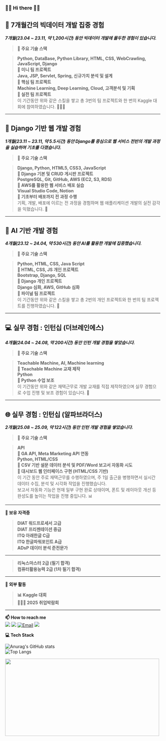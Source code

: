 ### 👋🏻 Hi there 👋🏻 

## 📌 7개월간의 빅데이터 개발 집중 경험
**_7개월(23.04 ~ 23.11, 약 1,200시간) 동안 빅데이터 개발에 몰두한 경험이 있습니다._** <br>

>**🔧 주요 기술 스택** <br>

>**Python, DataBase, Python Library, HTML, CSS, WebCrawling, JavaScript, Django** <br>
>**🔹 미니 팀 프로젝트** <br>
>**Java, JSP, Servlet, Spring, 신규가치 분석 및 설계** <br>
>**🔹 핵심 팀 프로젝트** <br>
>**Machine Learning, Deep Learning, Cloud, 고객분석 및 기획** <br>
>**🔹 실전 팀 프로젝트** <br>
>이 기간동안 위와 같은 스킬을 쌓고 총 3번의 팀 프로젝트와 한 번의 Kaggle 대회에 참여하였습니다. 👩🏻‍💻 <br>

<hr>

## 🧱 Django 기반 웹 개발 경험
**_1개월(23.11 ~ 23.11, 약 5.5시간) 동안 Django를 중심으로 웹 서비스 전반의 개발 과정을 실습하며 기초를 다졌습니다._** <br>

>**🔧 주요 기술 스택** <br>

>**Django, Python, HTML5, CSS3, JavaScript** <br>
>**🔹 Django 기본 및 CRUD 게시판 프로젝트** <br>
>**PostgreSQL, Git, GitHub, AWS (EC2, S3, RDS)** <br>
>**🔹 AWS를 활용한 웹 서비스 배포 실습** <br>
>**Visual Studio Code, Notion** <br>
>**🔹 기초부터 배포까지 전 과정 수행** <br>
> 기획, 개발, 배포에 이르는 전 과정을 경험하며 웹 애플리케이션 개발의 실전 감각을 익혔습니다. 🧩 <br>

<hr>

## 🧠 AI 기반 개발 경험
**_4개월(23.12 ~ 24.04, 약 530시간) 동안 AI를 활용한 개발에 집중했습니다._** <br>

>**🔧 주요 기술 스택** <br>

>**Python, HTML, CSS, Java Script** <br>
>**🔹 HTML, CSS, JS 개인 프로젝트** <br>
>**Bootstrap, Django, SQL** <br>
>**🔹 Django 개인 프로젝트** <br>
>**Django 심화, AWS, GitHub 심화** <br>
>**🔹 파이널 팀 프로젝트** <br>
>이 기간동안 위와 같은 스킬을 쌓고 총 2번의 개인 프로젝트와 한 번의 팀 프로젝트를 진행하였습니다. 👥 <br>

<hr>

## 💻 실무 경험 : 인턴십 (더브레인에스)
**_4개월(24.04 ~ 24.08, 약 200시간) 동안 인턴 개발 경험을 쌓았습니다._** <br>

>**🔧 주요 기술 스택** <br>

>**Teachable Machine, AI, Machine learning** <br>
>**🔸 Teachable Machine 교재 제작** <br>
>**Python** <br>
>**🔸 Python 수업 보조** <br>
>이 기간동안 위와 같은 재택근무로 개발 교재를 직접 제작하였으며 실무 경험으로 수업 진행 및 보조 경험이 있습니다. 📖 <br>

<hr>

## 🌐 실무 경험 : 인턴십 (알파브라더스)
**_2개월(25.08 ~ 25.09, 약 122시간) 동안 인턴 개발 경험을 쌓았습니다._** <br>

>**🔧 주요 기술 스택** <br>

>**API** <br>
>**🔸 GA API, Meta Marketing API 연동** <br>
>**Python, HTML/CSS** <br>
>**🔸 CSV 기반 설문 데이터 분석 및 PDF/Word 보고서 자동화 시도** <br>
>**🔸 대시보드 웹 인터페이스 구현 (HTML/CSS 기반)** <br>
>이 기간 동안 주로 재택근무를 수행하였으며, 주 1일 출근을 병행하면서 실시간 데이터 수집, 분석 및 시각화 작업을 진행했습니다.  
>보고서 자동화 기능은 현재 일부 구현 완료 상태이며, 폰트 및 레이아웃 개선 등 완성도를 높이는 작업을 진행 중입니다. 📊 <br>

<hr>

**🪪 보유 자격증** <br>

>**DIAT 워드프로세서 고급** <br>
>**DIAT 프리젠테이션 중급** <br>
>**ITQ 아래한글 C급** <br>
>**ITQ 한글파워포인트 A급** <br>
>**ADsP 데이터 분석 준전문가** <br>
---
>**리눅스마스터 2급 (필기 합격)** <br>
>**컴퓨터활용능력 2급 (1차 필기 합격)** <br>

<hr>

**🏅 외부 활동** <br>

>**📊 Kaggle 대회** <br>
>**👩🏻‍💼 2025 취업박람회** <br> 

<hr>

<!--
**soohyun020812/soohyun020812** is a ✨ _special_ ✨ repository because its `README.md` (this file) appears on your GitHub profile.

Here are some ideas to get you started:

- 🔭 I’m currently working on ...
- 🌱 I’m currently learning ...
- 👯 I’m looking to collaborate on ...
- 🤔 I’m looking for help with ...
- 💬 Ask me about ...
- 📫 How to reach me: ...
- 😄 Pronouns: ...
- ⚡ Fun fact: ...
-->

**📫 How to reach me** <br>
<a href="https://gorgeous-produce-57c.notion.site/c95f6c2caada4755a9cc83b533be29e4?pvs=4" target="_blank"><img src="https://img.shields.io/badge/Notion-000000?style=for-the-badge&logo=Notion&logoColor=white"></a>
<a href="https://selfnotes.tistory.com/" target="_blank"><img src="https://img.shields.io/badge/Tistory-ff5a4a?style=for-the-badge&logo=Tistory&logoColor=white"></a>
<a href="mailto:mynilsh2002@naver.com" target="_blank"><img src="https://img.shields.io/badge/Email-03C75A?style=for-the-badge&logo=Naver&logoColor=white" alt="Email"></a>
<a href="https://velog.io/@selfnotes/posts/" target="_blank"><img src="https://img.shields.io/badge/Velog-20c997?style=for-the-badge&logo=Velog&logoColor=white"></a>

**💻 Tech Stack** <br>

![Anurag's GitHub stats](https://github-readme-stats.vercel.app/api?username=soohyun020812&show_icons=true&theme=graywhite) <br>
![Top Langs](https://github-readme-stats.vercel.app/api/top-langs/?username=soohyun020812\&layout=compact)

<a href="https://www.gitanimals.org/en_US?utm_medium=image&utm_source=soohyun020812&utm_content=farm">
<img
  src="https://render.gitanimals.org/farms/soohyun020812"
  width="500"
  height="250"
/>
</a>
